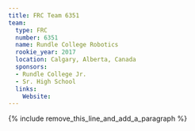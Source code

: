 ```yaml
---
title: FRC Team 6351
team:
  type: FRC
  number: 6351
  name: Rundle College Robotics
  rookie_year: 2017
  location: Calgary, Alberta, Canada
  sponsors:
  - Rundle College Jr.
  - Sr. High School
  links:
    Website:
---
```


{% include remove_this_line_and_add_a_paragraph %}